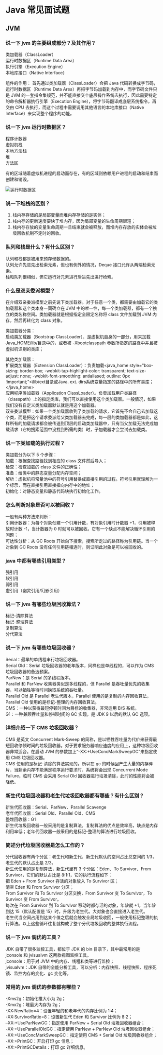 # Java 常见面试题

## JVM

### 说一下 jvm 的主要组成部分？及其作用？

类加载器（ClassLoader）  
运行时数据区（Runtime Data Area）  
执行引擎（Execution Engine）  
本地库接口（Native Interface）

组件的作用： 
首先通过类加载器（ClassLoader）会把 Java 代码转换成字节码，运行时数据区（Runtime Data Area）再把字节码加载到内存中，而字节码文件只是 JVM 的一套指令集规范，并不能直接交个底层操作系统去执行，因此需要特定的命令解析器执行引擎（Execution Engine），将字节码翻译成底层系统指令，再交由 CPU 去执行，而这个过程中需要调用其他语言的本地库接口（Native Interface）来实现整个程序的功能。

### 说一下 jvm 运行时数据区？

程序计数器  
虚拟机栈  
本地方法栈  
堆  
方法区

有的区域随着虚拟机进程的启动而存在，有的区域则依赖用户进程的启动和结束而创建和销毁。

![运行时数据区][运行时数据区]


### 说一下堆栈的区别？

1. 栈内存存储的是局部变量而堆内存存储的是实体；
2. 栈内存的更新速度要快于堆内存，因为局部变量的生命周期很短；
3. 栈内存存放的变量生命周期一旦结束就会被释放，而堆内存存放的实体会被垃圾回收机制不定时的回收。

### 队列和栈是什么？有什么区别？

队列和栈都是被用来预存储数据的。  
队列允许先进先出检索元素，但也有例外的情况，Deque 接口允许从两端检索元素。  
栈和队列很相似，但它运行对元素进行后进先出进行检索。

### 什么是双亲委派模型？

在介绍双亲委派模型之前先说下类加载器。对于任意一个类，都需要由加载它的类加载器和这个类本身一同确立在 JVM 中的唯一性，每一个类加载器，都有一个独立的类名称空间。类加载器就是根据指定全限定名称将 class 文件加载到 JVM 内存，然后再转化为 class 对象。

类加载器分类：  
启动类加载器（Bootstrap ClassLoader），是虚拟机自身的一部分，用来加载Java_HOME/lib/目录中的，或者被 -Xbootclasspath 参数所指定的路径中并且被虚拟机识别的类库； 

其他类加载器：  
扩展类加载器（Extension ClassLoader）：负责加载\<java_home style="box-sizing: border-box; -webkit-tap-highlight-color: transparent; text-size-adjust: none; -webkit-font-smoothing: antialiased; outline: 0px !important;">\lib\ext目录或Java. ext. dirs系统变量指定的路径中的所有类库；\</java_home>  
应用程序类加载器（Application ClassLoader）。负责加载用户类路径（classpath）上的指定类库，我们可以直接使用这个类加载器。一般情况，如果我们没有自定义类加载器默认就是用这个加载器。  
双亲委派模型：如果一个类加载器收到了类加载的请求，它首先不会自己去加载这个类，而是把这个请求委派给父类加载器去完成，每一层的类加载器都是如此，这样所有的加载请求都会被传送到顶层的启动类加载器中，只有当父加载无法完成加载请求（它的搜索范围中没找到所需的类）时，子加载器才会尝试去加载类。

### 说一下类加载的执行过程？

类加载分为以下 5 个步骤：  
加载：根据查找路径找到相应的 class 文件然后导入；  
检查：检查加载的 class 文件的正确性；  
准备：给类中的静态变量分配内存空间；  
解析：虚拟机将常量池中的符号引用替换成直接引用的过程。符号引用就理解为一个标示，而在直接引用直接指向内存中的地址；  
初始化：对静态变量和静态代码块执行初始化工作。

### 怎么判断对象是否可以被回收？

一般有两种方法来判断：  
引用计数器：为每个对象创建一个引用计数，有对象引用时计数器 +1，引用被释放时计数 -1，当计数器为 0 时就可以被回收。它有一个缺点不能解决循环引用的问题；  
可达性分析：从 GC Roots 开始向下搜索，搜索所走过的路径称为引用链。当一个对象到 GC Roots 没有任何引用链相连时，则证明此对象是可以被回收的。

### java 中都有哪些引用类型？

强引用  
软引用  
弱引用  
虚引用（幽灵引用/幻影引用）

### 说一下 jvm 有哪些垃圾回收算法？

标记-清除算法  
标记-整理算法  
复制算法  
分代算法

### 说一下 jvm 有哪些垃圾回收器？

Serial：最早的单线程串行垃圾回收器。  
Serial Old：Serial 垃圾回收器的老年版本，同样也是单线程的，可以作为 CMS 垃圾回收器的备选预案。  
ParNew：是 Serial 的多线程版本。  
Parallel 和 ParNew 收集器类似是多线程的，但 Parallel 是吞吐量优先的收集器，可以牺牲等待时间换取系统的吞吐量。  
Parallel Old 是 Parallel 老生代版本，Parallel 使用的是复制的内存回收算法，Parallel Old 使用的是标记-整理的内存回收算法。  
CMS：一种以获得最短停顿时间为目标的收集器，非常适用 B/S 系统。  
G1：一种兼顾吞吐量和停顿时间的 GC 实现，是 JDK 9 以后的默认 GC 选项。

### 详细介绍一下 CMS 垃圾回收器？

CMS 是英文 Concurrent Mark-Sweep 的简称，是以牺牲吞吐量为代价来获得最短回收停顿时间的垃圾回收器。对于要求服务器响应速度的应用上，这种垃圾回收器非常适合。在启动 JVM 的参数加上“-XX:+UseConcMarkSweepGC”来指定使用 CMS 垃圾回收器。  
CMS 使用的是标记-清除的算法实现的，所以在 gc 的时候回产生大量的内存碎片，当剩余内存不能满足程序运行要求时，系统将会出现 Concurrent Mode Failure，临时 CMS 会采用 Serial Old 回收器进行垃圾清除，此时的性能将会被降低。

### 新生代垃圾回收器和老生代垃圾回收器都有哪些？有什么区别？  

新生代回收器：Serial、ParNew、Parallel Scavenge  
老年代回收器：Serial Old、Parallel Old、CMS  
整堆回收器：G1  
新生代垃圾回收器一般采用的是复制算法，复制算法的优点是效率高，缺点是内存利用率低；老年代回收器一般采用的是标记-整理的算法进行垃圾回收。

### 简述分代垃圾回收器是怎么工作的？

分代回收器有两个分区：老生代和新生代，新生代默认的空间占比总空间的 1/3，老生代的默认占比是 2/3。  
新生代使用的是复制算法，新生代里有 3 个分区：Eden、To Survivor、From Survivor，它们的默认占比是 8:1:1，它的执行流程如下：  
把 Eden + From Survivor 存活的对象放入 To Survivor 区；  
清空 Eden 和 From Survivor 分区；  
From Survivor 和 To Survivor 分区交换，From Survivor 变 To Survivor，To Survivor 变 From Survivor。  
每次在 From Survivor 到 To Survivor 移动时都存活的对象，年龄就 +1，当年龄到达 15（默认配置是 15）时，升级为老生代。大对象也会直接进入老生代。  
老生代当空间占用到达某个值之后就会触发全局垃圾收回，一般使用标记整理的执行算法。以上这些循环往复就构成了整个分代垃圾回收的整体执行流程。

### 说一下 jvm 调优的工具？

JDK 自带了很多监控工具，都位于 JDK 的 bin 目录下，其中最常用的是 jconsole 和 jvisualvm 这两款视图监控工具。  
jconsole：用于对 JVM 中的内存、线程和类等进行监控；  
jvisualvm：JDK 自带的全能分析工具，可以分析：内存快照、线程快照、程序死锁、监控内存的变化、gc 变化等。

### 常用的 jvm 调优的参数都有哪些？

-Xms2g：初始化推大小为 2g；  
-Xmx2g：堆最大内存为 2g；  
-XX:NewRatio=4：设置年轻的和老年代的内存比例为 1:4；  
-XX:SurvivorRatio=8：设置新生代 Eden 和 Survivor 比例为 8:2；  
–XX:+UseParNewGC：指定使用 ParNew + Serial Old 垃圾回收器组合；  
-XX:+UseParallelOldGC：指定使用 ParNew + ParNew Old 垃圾回收器组合；  
-XX:+UseConcMarkSweepGC：指定使用 CMS + Serial Old 垃圾回收器组合；  
-XX:+PrintGC：开启打印 gc 信息；  
-XX:+PrintGCDetails：打印 gc 详细信息。



[运行时数据区]:https://picabstract-preview-ftn.weiyun.com/ftn_pic_abs_v3/de8ddbae139cd52b0045def8195051ee66ad8cffa5e080dff4949c11b5ff0bbcecfc9b2186a9616d1853390dca8f7a91?pictype=scale&from=30113&version=3.3.3.3&uin=495869333&fname=%E8%BF%90%E8%A1%8C%E6%97%B6%E6%95%B0%E6%8D%AE%E5%8C%BA.png&size=750